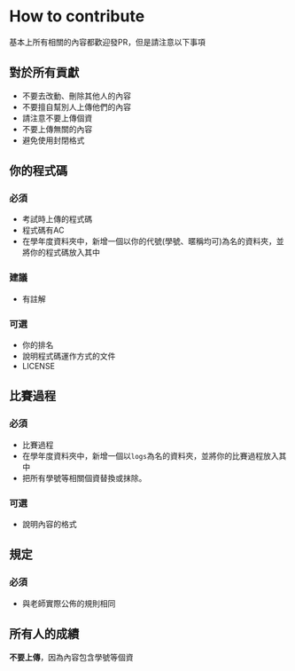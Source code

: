 # How to contribute
基本上所有相關的內容都歡迎發PR，但是請注意以下事項
## 對於所有貢獻
- 不要去改動、刪除其他人的內容
- 不要擅自幫別人上傳他們的內容
- 請注意不要上傳個資
- 不要上傳無關的內容
- 避免使用封閉格式
## 你的程式碼
### 必須
- 考試時上傳的程式碼
- 程式碼有AC
- 在學年度資料夾中，新增一個以你的代號(學號、暱稱均可)為名的資料夾，並將你的程式碼放入其中
### 建議
- 有註解
### 可選
- 你的排名
- 說明程式碼運作方式的文件
- LICENSE
## 比賽過程
### 必須
- 比賽過程
- 在學年度資料夾中，新增一個以`logs`為名的資料夾，並將你的比賽過程放入其中
- 把所有學號等相關個資替換或抹除。
### 可選
- 說明內容的格式
## 規定
### 必須
- 與老師實際公佈的規則相同
## 所有人的成績
**不要上傳**，因為內容包含學號等個資
